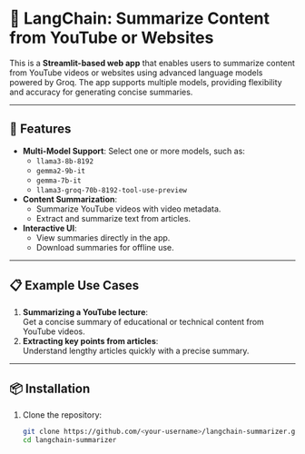 # 🦜 LangChain: Summarize Content from YouTube or Websites

This is a **Streamlit-based web app** that enables users to summarize content from YouTube videos or websites using advanced language models powered by Groq. The app supports multiple models, providing flexibility and accuracy for generating concise summaries.

---

## 🚀 Features

- **Multi-Model Support**: Select one or more models, such as:
  - `llama3-8b-8192`
  - `gemma2-9b-it`
  - `gemma-7b-it`
  - `llama3-groq-70b-8192-tool-use-preview`
- **Content Summarization**:
  - Summarize YouTube videos with video metadata.
  - Extract and summarize text from articles.
- **Interactive UI**:
  - View summaries directly in the app.
  - Download summaries for offline use.

---

## 📋 Example Use Cases

1. **Summarizing a YouTube lecture**:  
   Get a concise summary of educational or technical content from YouTube videos.
2. **Extracting key points from articles**:  
   Understand lengthy articles quickly with a precise summary.

---

## 📦 Installation

1. Clone the repository:
   ```bash
   git clone https://github.com/<your-username>/langchain-summarizer.git
   cd langchain-summarizer
